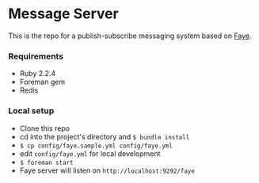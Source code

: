 # Message Server

This is the repo for a publish-subscribe messaging system based on
[Faye](http://faye.jcoglan.com/).

### Requirements

* Ruby 2.2.4
* Foreman gem
* Redis

### Local setup

* Clone this repo
* cd into the project's directory and `$ bundle install`
* `$ cp config/faye.sample.yml config/faye.yml`
* edit `config/faye.yml` for local development
* `$ foreman start`
* Faye server will listen on `http://localhost:9292/faye`
